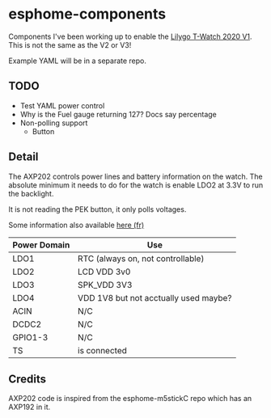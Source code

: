 # esphome-components

Components I've been working up to enable the [Lilygo T-Watch 2020 V1](https://github.com/Xinyuan-LilyGO/TTGO_TWatch_Library/blob/master/docs/watch_2020_v1.md).
This is not the same as the V2 or V3!

Example YAML will be in a separate repo.

## TODO

- Test YAML power control
- Why is the Fuel gauge returning 127?  Docs say percentage
- Non-polling support
  - Button

## Detail

The AXP202 controls power lines and battery information on the watch.
The absolute minimum it needs to do for the watch is enable LDO2 at 3.3V to run the backlight.

It is not reading the PEK button, it only polls voltages.

Some information also available [here (fr)](http://destroyedlolo.info/ESP/Tech%20TWatch/)

| Power Domain | Use |
|-----|----|
|LDO1| RTC (always on, not controllable)|
|LDO2| LCD VDD 3v0|
|LDO3| SPK_VDD 3V3|
|LDO4| VDD 1V8 but not acctually used maybe?|
|ACIN| N/C|
|DCDC2| N/C|
|GPIO1-3| N/C|
|TS |is connected|

## Credits

AXP202 code is inspired from the esphome-m5stickC repo which has an AXP192 in it.
